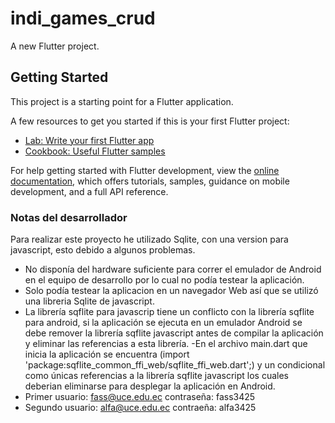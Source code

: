 # indi_games_crud

A new Flutter project.

## Getting Started

This project is a starting point for a Flutter application.

A few resources to get you started if this is your first Flutter project:

- [Lab: Write your first Flutter app](https://docs.flutter.dev/get-started/codelab)
- [Cookbook: Useful Flutter samples](https://docs.flutter.dev/cookbook)

For help getting started with Flutter development, view the
[online documentation](https://docs.flutter.dev/), which offers tutorials,
samples, guidance on mobile development, and a full API reference.

### Notas del desarrollador

Para realizar este proyecto he utilizado Sqlite, con una version para javascript, esto debido a algunos problemas.
- No disponía del hardware suficiente para correr el emulador de Android en el equipo de desarrollo por lo cual no podía testear la aplicación.
- Solo podía testear la aplicacion en un navegador Web así que se utilizó una libreria Sqlite de javascript.
- La librería sqflite para javascrip tiene un conflicto con la librería sqflite para android, si la aplicación se ejecuta en un emulador Android se debe remover la librería sqflite javascript antes de compilar la aplicación y eliminar las referencias a esta librería.
-En el archivo main.dart que inicia la aplicación se encuentra (import 'package:sqflite_common_ffi_web/sqflite_ffi_web.dart';) y un condicional como únicas referencias a la librería sqflite javascript los cuales deberian eliminarse para desplegar la aplicación en Android.
- Primer usuario: fass@uce.edu.ec  contraseña: fass3425
- Segundo usuario: alfa@uce.edu.ec contraeña: alfa3425
